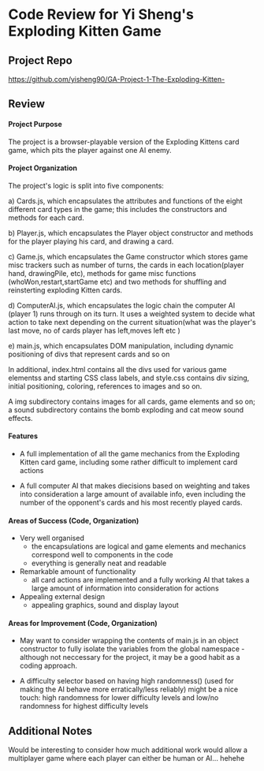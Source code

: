 # Code Review for Yi Sheng's Exploding Kitten Game

## Project Repo

https://github.com/yisheng90/GA-Project-1-The-Exploding-Kitten-

## Review

#### Project Purpose

The project is a browser-playable version of the Exploding Kittens card game, which pits the player against one AI enemy.

#### Project Organization

The project's logic is split into five components:

a) Cards.js, which encapsulates the attributes and functions of the eight different card types in the game; this includes the constructors and methods for each card.

b) Player.js, which encapsulates the Player object constructor and methods for the player playing his card, and drawing a card.

c) Game.js, which encapsulates the Game constructor which stores game misc trackers such as number of turns, the cards in each location(player hand, drawingPile, etc), methods for game misc functions (whoWon,restart,startGame etc) and two methods for shuffling and reinsterting exploding Kitten cards.

d) ComputerAI.js, which encapsulates the logic chain the computer AI (player 1) runs through on its turn. It uses a weighted system to decide what action to take next depending on the current situation(what was the player's last move, no of cards player has left,moves left etc )

e) main.js, which encapsulates DOM manipulation, including dynamic positioning of divs that represent cards and so on

In additional, index.html contains all the divs used for various game elementss and starting CSS class labels, and style.css contains div sizing, initial positioning, coloring, references to images and so on.

A img subdirectory contains images for all cards, game elements and so on; a sound subdirectory contains the bomb exploding and cat meow sound effects.

#### Features

* A full implementation of all the game mechanics from the Exploding Kitten card game, including some rather difficult to implement card actions
  
* A full computer AI that makes diecisions based on weighting and takes into consideration a large amount of available info, even including the number of the opponent's cards and his most recently played cards.

#### Areas of Success (Code, Organization)

* Very well organised
    - the encapsulations are logical and game elements and mechanics correspond well to components in the code
    - everything is generally neat and readable
* Remarkable amount of functionality
    - all card actions are implemented and a fully working AI that takes a large amount of information into consideration for actions
* Appealing external design
    - appealing graphics, sound and display layout

#### Areas for Improvement (Code, Organization)

* May want to consider wrapping the contents of main.js in an object constructor to fully isolate the variables from the global namespace - although not neccessary for the project, it may be a good habit as a coding approach.

* A difficulty selector based on having high randomness() (used for making the AI behave more erratically/less reliably) might be a nice touch: high randomness for lower difficulty levels and low/no randomness for highest difficulty levels 

## Additional Notes

Would be interesting to consider how much additional work would allow a multiplayer game where each player can either be human or AI... hehehe
